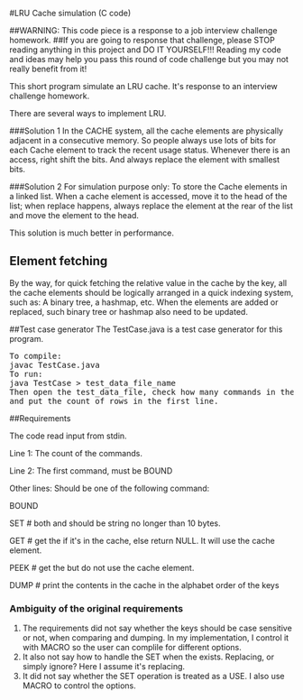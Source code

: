 #LRU Cache simulation (C code)


##WARNING: This code piece is a response to a job interview challenge homework.
##If you are going to response that challenge, please STOP reading anything in this project and DO IT YOURSELF!!! Reading my code and ideas may help you pass this round of code challenge but you may not really benefit from it!


This short program simulate an LRU cache. It's response to an interview challenge homework.

There are several ways to implement LRU. 

###Solution 1
In the CACHE system, all the cache elements are physically adjacent in a consecutive memory. So people always use lots of bits for each Cache element to track the recent usage status. Whenever there is an access, right shift the bits. And always replace the element with smallest bits.

###Solution 2
For simulation purpose only: To store the Cache elements in a linked list. When a cache element is accessed, move it to the head of the list; when replace happens, always replace the element at the rear of the list and move the element to the head.

This solution is much better in performance.

## Element fetching
By the way, for quick fetching the relative value in the cache by the key, all the cache elements should be logically arranged in a quick indexing system, such as: A binary tree, a hashmap, etc. When the elements are added or replaced, such binary tree or hashmap also need to be updated.


##Test case generator
The TestCase.java is a test case generator for this program.
<pre>To compile:
javac TestCase.java
To run:
java TestCase &gt; test_data_file_name
Then open the test_data_file, check how many commands in the file, 
and put the count of rows in the first line.
</pre>

##Requirements

The code read input from stdin.

Line 1: The count of the commands.

Line 2: The first command, must be BOUND <cache size>

Other lines: Should be one of the following command:

BOUND <new cache size>

SET <key> <value>  # both <key> and <value> should be string no longer than 10 bytes.

GET <key>  # get the <value> if it's in the cache, else return NULL. It will use the cache element.

PEEK <key> # get the <value> but do not use the cache element.

DUMP # print the contents in the cache in the alphabet order of the keys

### Ambiguity of the original requirements
1. The requirements did not say whether the keys should be case sensitive or not, when comparing and dumping. In my implementation, I control it with MACRO so the user can complile for different options.
2. It also not say how to handle the SET when the <key> exists. Replacing, or simply ignore? Here I assume it's replacing.
3. It did not say whether the SET operation is treated as a USE. I also use MACRO to control the options.
